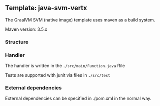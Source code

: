 ## Template: java-svm-vertx

The GraalVM SVM (native image) template uses maven as a build system.

Maven version: 3.5.x

### Structure


### Handler

The handler is written in the `./src/main/Function.java` ffile

Tests are supported with junit via files in `./src/test`

### External dependencies

External dependencies can be specified in ./pom.xml in the normal way.
